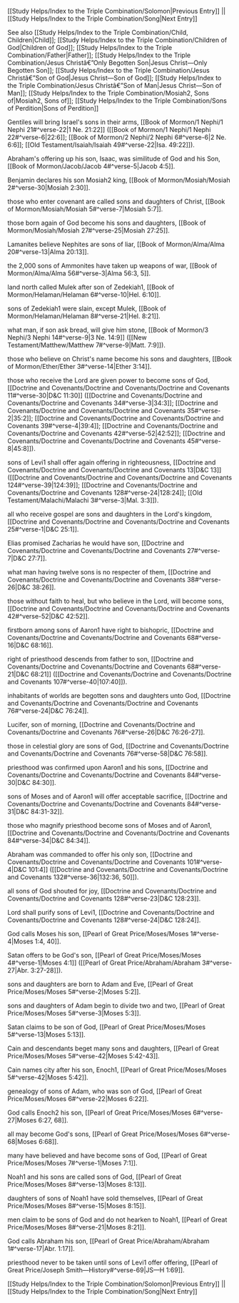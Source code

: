 [[Study Helps/Index to the Triple Combination/Solomon|Previous Entry]]  ||  [[Study Helps/Index to the Triple Combination/Song|Next Entry]]

 See also [[Study Helps/Index to the Triple Combination/Child, Children|Child]]; [[Study Helps/Index to the Triple Combination/Children of God|Children of God]]; [[Study Helps/Index to the Triple Combination/Father|Father]]; [[Study Helps/Index to the Triple Combination/Jesus Christâ€”Only Begotten Son|Jesus Christ—Only Begotten Son]]; [[Study Helps/Index to the Triple Combination/Jesus Christâ€”Son of God|Jesus Christ—Son of God]]; [[Study Helps/Index to the Triple Combination/Jesus Christâ€”Son of Man|Jesus Christ—Son of Man]]; [[Study Helps/Index to the Triple Combination/Mosiah2, Sons of|Mosiah2, Sons of]]; [[Study Helps/Index to the Triple Combination/Sons of Perdition|Sons of Perdition]]

 Gentiles will bring Israel's sons in their arms, [[Book of Mormon/1 Nephi/1 Nephi 21#^verse-22|1 Ne. 21:22]] ([[Book of Mormon/1 Nephi/1 Nephi 22#^verse-6|22:6]]; [[Book of Mormon/2 Nephi/2 Nephi 6#^verse-6|2 Ne. 6:6]]; [[Old Testament/Isaiah/Isaiah 49#^verse-22|Isa. 49:22]]).

 Abraham's offering up his son, Isaac, was similitude of God and his Son, [[Book of Mormon/Jacob/Jacob 4#^verse-5|Jacob 4:5]].

 Benjamin declares his son Mosiah2 king, [[Book of Mormon/Mosiah/Mosiah 2#^verse-30|Mosiah 2:30]].

 those who enter covenant are called sons and daughters of Christ, [[Book of Mormon/Mosiah/Mosiah 5#^verse-7|Mosiah 5:7]].

 those born again of God become his sons and daughters, [[Book of Mormon/Mosiah/Mosiah 27#^verse-25|Mosiah 27:25]].

 Lamanites believe Nephites are sons of liar, [[Book of Mormon/Alma/Alma 20#^verse-13|Alma 20:13]].

 the 2,000 sons of Ammonites have taken up weapons of war, [[Book of Mormon/Alma/Alma 56#^verse-3|Alma 56:3, 5]].

 land north called Mulek after son of Zedekiah1, [[Book of Mormon/Helaman/Helaman 6#^verse-10|Hel. 6:10]].

 sons of Zedekiah1 were slain, except Mulek, [[Book of Mormon/Helaman/Helaman 8#^verse-21|Hel. 8:21]].

 what man, if son ask bread, will give him stone, [[Book of Mormon/3 Nephi/3 Nephi 14#^verse-9|3 Ne. 14:9]] ([[New Testament/Matthew/Matthew 7#^verse-9|Matt. 7:9]]).

 those who believe on Christ's name become his sons and daughters, [[Book of Mormon/Ether/Ether 3#^verse-14|Ether 3:14]].

 those who receive the Lord are given power to become sons of God, [[Doctrine and Covenants/Doctrine and Covenants/Doctrine and Covenants 11#^verse-30|D&C 11:30]] ([[Doctrine and Covenants/Doctrine and Covenants/Doctrine and Covenants 34#^verse-3|34:3]]; [[Doctrine and Covenants/Doctrine and Covenants/Doctrine and Covenants 35#^verse-2|35:2]]; [[Doctrine and Covenants/Doctrine and Covenants/Doctrine and Covenants 39#^verse-4|39:4]]; [[Doctrine and Covenants/Doctrine and Covenants/Doctrine and Covenants 42#^verse-52|42:52]]; [[Doctrine and Covenants/Doctrine and Covenants/Doctrine and Covenants 45#^verse-8|45:8]]).

 sons of Levi1 shall offer again offering in righteousness, [[Doctrine and Covenants/Doctrine and Covenants/Doctrine and Covenants 13|D&C 13]] ([[Doctrine and Covenants/Doctrine and Covenants/Doctrine and Covenants 124#^verse-39|124:39]]; [[Doctrine and Covenants/Doctrine and Covenants/Doctrine and Covenants 128#^verse-24|128:24]]; [[Old Testament/Malachi/Malachi 3#^verse-3|Mal. 3:3]]).

 all who receive gospel are sons and daughters in the Lord's kingdom, [[Doctrine and Covenants/Doctrine and Covenants/Doctrine and Covenants 25#^verse-1|D&C 25:1]].

 Elias promised Zacharias he would have son, [[Doctrine and Covenants/Doctrine and Covenants/Doctrine and Covenants 27#^verse-7|D&C 27:7]].

 what man having twelve sons is no respecter of them, [[Doctrine and Covenants/Doctrine and Covenants/Doctrine and Covenants 38#^verse-26|D&C 38:26]].

 those without faith to heal, but who believe in the Lord, will become sons, [[Doctrine and Covenants/Doctrine and Covenants/Doctrine and Covenants 42#^verse-52|D&C 42:52]].

 firstborn among sons of Aaron1 have right to bishopric, [[Doctrine and Covenants/Doctrine and Covenants/Doctrine and Covenants 68#^verse-16|D&C 68:16]].

 right of priesthood descends from father to son, [[Doctrine and Covenants/Doctrine and Covenants/Doctrine and Covenants 68#^verse-21|D&C 68:21]] ([[Doctrine and Covenants/Doctrine and Covenants/Doctrine and Covenants 107#^verse-40|107:40]]).

 inhabitants of worlds are begotten sons and daughters unto God, [[Doctrine and Covenants/Doctrine and Covenants/Doctrine and Covenants 76#^verse-24|D&C 76:24]].

 Lucifer, son of morning, [[Doctrine and Covenants/Doctrine and Covenants/Doctrine and Covenants 76#^verse-26|D&C 76:26-27]].

 those in celestial glory are sons of God, [[Doctrine and Covenants/Doctrine and Covenants/Doctrine and Covenants 76#^verse-58|D&C 76:58]].

 priesthood was confirmed upon Aaron1 and his sons, [[Doctrine and Covenants/Doctrine and Covenants/Doctrine and Covenants 84#^verse-30|D&C 84:30]].

 sons of Moses and of Aaron1 will offer acceptable sacrifice, [[Doctrine and Covenants/Doctrine and Covenants/Doctrine and Covenants 84#^verse-31|D&C 84:31-32]].

 those who magnify priesthood become sons of Moses and of Aaron1, [[Doctrine and Covenants/Doctrine and Covenants/Doctrine and Covenants 84#^verse-34|D&C 84:34]].

 Abraham was commanded to offer his only son, [[Doctrine and Covenants/Doctrine and Covenants/Doctrine and Covenants 101#^verse-4|D&C 101:4]] ([[Doctrine and Covenants/Doctrine and Covenants/Doctrine and Covenants 132#^verse-36|132:36, 50]]).

 all sons of God shouted for joy, [[Doctrine and Covenants/Doctrine and Covenants/Doctrine and Covenants 128#^verse-23|D&C 128:23]].

 Lord shall purify sons of Levi1, [[Doctrine and Covenants/Doctrine and Covenants/Doctrine and Covenants 128#^verse-24|D&C 128:24]].

 God calls Moses his son, [[Pearl of Great Price/Moses/Moses 1#^verse-4|Moses 1:4, 40]].

 Satan offers to be God's son, [[Pearl of Great Price/Moses/Moses 4#^verse-1|Moses 4:1]] ([[Pearl of Great Price/Abraham/Abraham 3#^verse-27|Abr. 3:27-28]]).

 sons and daughters are born to Adam and Eve, [[Pearl of Great Price/Moses/Moses 5#^verse-2|Moses 5:2]].

 sons and daughters of Adam begin to divide two and two, [[Pearl of Great Price/Moses/Moses 5#^verse-3|Moses 5:3]].

 Satan claims to be son of God, [[Pearl of Great Price/Moses/Moses 5#^verse-13|Moses 5:13]].

 Cain and descendants beget many sons and daughters, [[Pearl of Great Price/Moses/Moses 5#^verse-42|Moses 5:42-43]].

 Cain names city after his son, Enoch1, [[Pearl of Great Price/Moses/Moses 5#^verse-42|Moses 5:42]].

 genealogy of sons of Adam, who was son of God, [[Pearl of Great Price/Moses/Moses 6#^verse-22|Moses 6:22]].

 God calls Enoch2 his son, [[Pearl of Great Price/Moses/Moses 6#^verse-27|Moses 6:27, 68]].

 all may become God's sons, [[Pearl of Great Price/Moses/Moses 6#^verse-68|Moses 6:68]].

 many have believed and have become sons of God, [[Pearl of Great Price/Moses/Moses 7#^verse-1|Moses 7:1]].

 Noah1 and his sons are called sons of God, [[Pearl of Great Price/Moses/Moses 8#^verse-13|Moses 8:13]].

 daughters of sons of Noah1 have sold themselves, [[Pearl of Great Price/Moses/Moses 8#^verse-15|Moses 8:15]].

 men claim to be sons of God and do not hearken to Noah1, [[Pearl of Great Price/Moses/Moses 8#^verse-21|Moses 8:21]].

 God calls Abraham his son, [[Pearl of Great Price/Abraham/Abraham 1#^verse-17|Abr. 1:17]].

 priesthood never to be taken until sons of Levi1 offer offering, [[Pearl of Great Price/Joseph Smith—History#^verse-69|JS—H 1:69]].

[[Study Helps/Index to the Triple Combination/Solomon|Previous Entry]]  ||  [[Study Helps/Index to the Triple Combination/Song|Next Entry]]